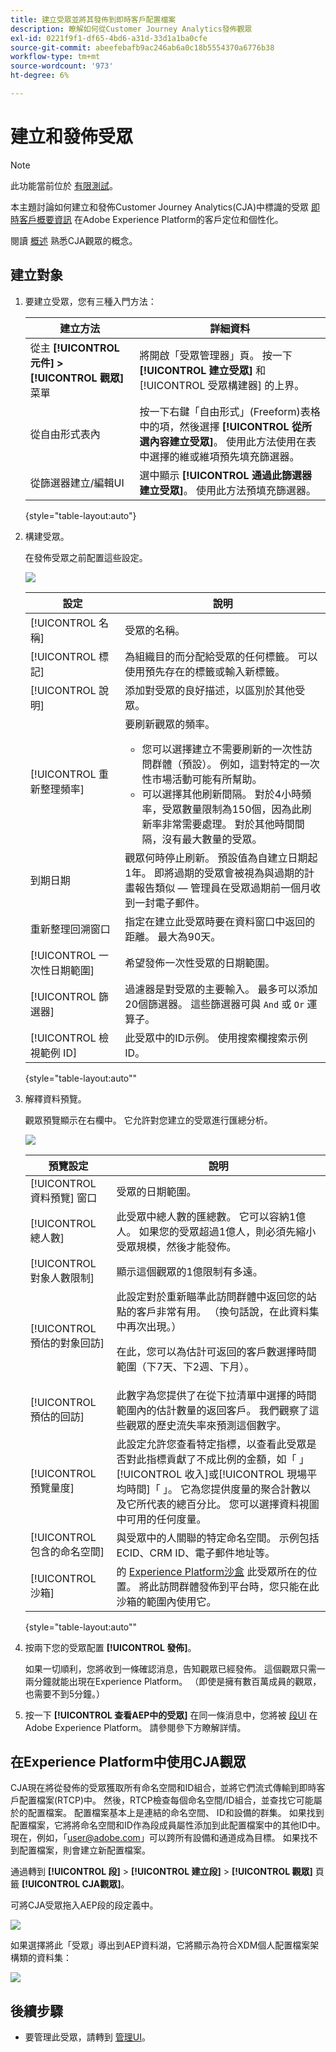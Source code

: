 ```yaml
---
title: 建立受眾並將其發佈到即時客戶配置檔案
description: 瞭解如何從Customer Journey Analytics發佈觀眾
exl-id: 0221f9f1-df65-4bd6-a31d-33d1a1ba0cfe
source-git-commit: abeefebafb9ac246ab6a0c18b5554370a6776b38
workflow-type: tm+mt
source-wordcount: '973'
ht-degree: 6%

---
```


# 建立和發佈受眾

>[!NOTE]
>
>此功能當前位於 [有限測試](/help/release-notes/releases.md)。

本主題討論如何建立和發佈Customer Journey Analytics(CJA)中標識的受眾 [即時客戶概要資訊](https://experienceleague.adobe.com/docs/experience-platform/profile/home.html?lang=tw) 在Adobe Experience Platform的客戶定位和個性化。

閱讀 [概述](/help/components/audiences/audiences-overview.md) 熟悉CJA觀眾的概念。

## 建立對象

1. 要建立受眾，您有三種入門方法：

   | 建立方法 | 詳細資料 |
   | --- | --- |
   | 從主 **[!UICONTROL 元件] > [!UICONTROL 觀眾]** 菜單 | 將開啟「受眾管理器」頁。 按一下 **[!UICONTROL 建立受眾]** 和 [!UICONTROL 受眾構建器] 的上界。 |
   | 從自由形式表內 | 按一下右鍵「自由形式」(Freeform)表格中的項，然後選擇 **[!UICONTROL 從所選內容建立受眾]**。 使用此方法使用在表中選擇的維或維項預先填充篩選器。 |
   | 從篩選器建立/編輯UI | 選中顯示 **[!UICONTROL 通過此篩選器建立受眾]**。 使用此方法預填充篩選器。 |

   {style=&quot;table-layout:auto&quot;}

1. 構建受眾。

   在發佈受眾之前配置這些設定。

   ![](assets/create-audience.png)

   | 設定 | 說明 |
   | --- | --- |
   | [!UICONTROL 名稱] | 受眾的名稱。 |
   | [!UICONTROL 標記] | 為組織目的而分配給受眾的任何標籤。 可以使用預先存在的標籤或輸入新標籤。 |
   | [!UICONTROL 說明] | 添加對受眾的良好描述，以區別於其他受眾。 |
   | [!UICONTROL 重新整理頻率] | 要刷新觀眾的頻率。<ul><li>您可以選擇建立不需要刷新的一次性訪問群體（預設）。 例如，這對特定的一次性市場活動可能有所幫助。</li><li>可以選擇其他刷新間隔。 對於4小時頻率，受眾數量限制為150個，因為此刷新率非常需要處理。 對於其他時間間隔，沒有最大數量的受眾。</li></ul> |
   | 到期日期 | 觀眾何時停止刷新。 預設值為自建立日期起1年。 即將過期的受眾會被視為與過期的計畫報告類似 — 管理員在受眾過期前一個月收到一封電子郵件。 |
   | 重新整理回溯窗口 | 指定在建立此受眾時要在資料窗口中返回的距離。 最大為90天。 |
   | [!UICONTROL 一次性日期範圍] | 希望發佈一次性受眾的日期範圍。 |
   | [!UICONTROL 篩選器] | 過濾器是對受眾的主要輸入。 最多可以添加20個篩選器。 這些篩選器可與 `And` 或 `Or` 運算子。 |
   | [!UICONTROL 檢視範例 ID] | 此受眾中的ID示例。 使用搜索欄搜索示例ID。 |

   {style=&quot;table-layout:auto&quot;&quot;

1. 解釋資料預覽。

   觀眾預覽顯示在右欄中。 它允許對您建立的受眾進行匯總分析。

   ![](assets/data-preview.png)

   | 預覽設定 | 說明 |
   | --- | --- |
   | [!UICONTROL 資料預覽] 窗口 | 受眾的日期範圍。 |
   | [!UICONTROL 總人數] | 此受眾中總人數的匯總數。 它可以容納1億人。 如果您的受眾超過1億人，則必須先縮小受眾規模，然後才能發佈。 |
   | [!UICONTROL 對象人數限制] | 顯示這個觀眾的1億限制有多遠。 |
   | [!UICONTROL 預估的對象回訪] | 此設定對於重新瞄準此訪問群體中返回您的站點的客戶非常有用。 （換句話說，在此資料集中再次出現。） <p>在此，您可以為估計可返回的客戶數選擇時間範圍（下7天、下2週、下月）。 |
   | [!UICONTROL 預估的回訪] | 此數字為您提供了在從下拉清單中選擇的時間範圍內的估計數量的返回客戶。 我們觀察了這些觀眾的歷史流失率來預測這個數字。 |
   | [!UICONTROL 預覽量度] | 此設定允許您查看特定指標，以查看此受眾是否對此指標貢獻了不成比例的金額，如「 」[!UICONTROL 收入]或[!UICONTROL 現場平均時間]「 」。 它為您提供度量的聚合計數以及它所代表的總百分比。 您可以選擇資料視圖中可用的任何度量。 |
   | [!UICONTROL 包含的命名空間] | 與受眾中的人關聯的特定命名空間。 示例包括ECID、CRM ID、電子郵件地址等。 |
   | [!UICONTROL 沙箱] | 的 [Experience Platform沙盒](https://experienceleague.adobe.com/docs/experience-platform/sandbox/home.html?lang=zh-Hant) 此受眾所在的位置。 將此訪問群體發佈到平台時，您只能在此沙箱的範圍內使用它。 |

   {style=&quot;table-layout:auto&quot;&quot;

1. 按兩下您的受眾配置 **[!UICONTROL 發佈]**。

   如果一切順利，您將收到一條確認消息，告知觀眾已經發佈。 這個觀眾只需一兩分鐘就能出現在Experience Platform。 （即使是擁有數百萬成員的觀眾，也需要不到5分鐘。）

1. 按一下 **[!UICONTROL 查看AEP中的受眾]** 在同一條消息中，您將被 [段UI](https://experienceleague.adobe.com/docs/experience-platform/segmentation/ui/overview.html?lang=en) 在Adobe Experience Platform。 請參閱參下方瞭解詳情。

## 在Experience Platform中使用CJA觀眾


CJA現在將從發佈的受眾獲取所有命名空間和ID組合，並將它們流式傳輸到即時客戶配置檔案(RTCP)中。 然後，RTCP檢查每個命名空間/ID組合，並查找它可能屬於的配置檔案。 配置檔案基本上是連結的命名空間、 ID和設備的群集。 如果找到配置檔案，它將將命名空間和ID作為段成員屬性添加到此配置檔案中的其他ID中。 現在，例如，「user@adobe.com」可以跨所有設備和通道成為目標。 如果找不到配置檔案，則會建立新配置檔案。

通過轉到 **[!UICONTROL 段]** > **[!UICONTROL 建立段]** > **[!UICONTROL 觀眾]** 頁籤 **[!UICONTROL CJA觀眾]**。

可將CJA受眾拖入AEP段的段定義中。

![](assets/audiences-aep.png)

如果選擇將此「受眾」導出到AEP資料湖，它將顯示為符合XDM個人配置檔案架構類的資料集：

![](assets/aep-datalake.png)


## 後續步驟

* 要管理此受眾，請轉到 [管理UI](/help/components/audiences/manage.md)。
